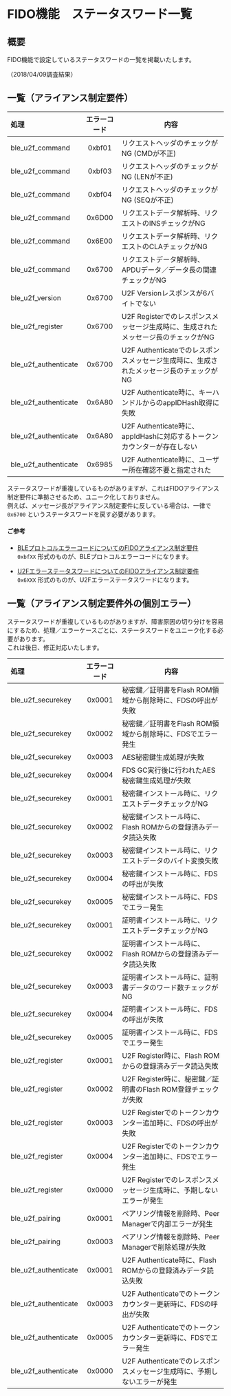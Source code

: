 # FIDO機能　ステータスワード一覧

## 概要
FIDO機能で設定しているステータスワードの一覧を掲載いたします。<br>

（2018/04/09調査結果）

## 一覧（アライアンス制定要件）

|処理 |エラーコード  |内容  |
|:--|:-:|---|
|ble_u2f_command |0xbf01  |リクエストヘッダのチェックがNG (CMDが不正) |
|ble_u2f_command |0xbf03  |リクエストヘッダのチェックがNG (LENが不正) |
|ble_u2f_command |0xbf04  |リクエストヘッダのチェックがNG (SEQが不正) |
|ble_u2f_command |0x6D00  |リクエストデータ解析時、リクエストのINSチェックがNG |
|ble_u2f_command |0x6E00  |リクエストデータ解析時、リクエストのCLAチェックがNG |
|ble_u2f_command |0x6700  |リクエストデータ解析時、APDUデータ／データ長の関連チェックがNG |
|ble_u2f_version |0x6700  |U2F Versionレスポンスが6バイトでない |
|ble_u2f_register |0x6700  |U2F Registerでのレスポンスメッセージ生成時に、生成されたメッセージ長のチェックがNG |
|ble_u2f_authenticate |0x6700  |U2F Authenticateでのレスポンスメッセージ生成時に、生成されたメッセージ長のチェックがNG |
|ble_u2f_authenticate |0x6A80  |U2F Authenticate時に、キーハンドルからのappIDHash取得に失敗 |
|ble_u2f_authenticate |0x6A80  |U2F Authenticate時に、appIdHashに対応するトークンカウンターが存在しない |
|ble_u2f_authenticate |0x6985  |U2F Authenticate時に、ユーザー所在確認不要と指定された |

ステータスワードが重複しているものがありますが、これはFIDOアライアンス制定要件に準拠させるため、ユニーク化しておりません。<br>
例えば、メッセージ長がアライアンス制定要件に反している場合は、一律で `0x6700` というステータスワードを戻す必要があります。

#### ご参考
- [BLEプロトコルエラーコードについてのFIDOアライアンス制定要件](https://fidoalliance.org/specs/fido-u2f-v1.2-ps-20170411/fido-u2f-bt-protocol-v1.2-ps-20170411.html#command-status-and-error-constants) <br>
`0xbfXX` 形式のものが、BLEプロトコルエラーコードになります。

- [U2FエラーステータスワードについてのFIDOアライアンス制定要件](https://fidoalliance.org/specs/fido-u2f-v1.2-ps-20170411/fido-u2f-raw-message-formats-v1.2-ps-20170411.html#status-codes) <br>
`0x6XXX` 形式のものが、U2Fエラーステータスワードになります。

## 一覧（アライアンス制定要件外の個別エラー）

ステータスワードが重複しているものがありますが、障害原因の切り分けを容易にするため、処理／エラーケースごとに、ステータスワードをユニーク化する必要があります。<br>
これは後日、修正対応いたします。

|処理 |エラーコード  |内容  |
|:--|:-:|---|
|ble_u2f_securekey |0x0001  |秘密鍵／証明書をFlash ROM領域から削除時に、FDSの呼出が失敗 |
|ble_u2f_securekey |0x0002  |秘密鍵／証明書をFlash ROM領域から削除時に、FDSでエラー発生 |
|ble_u2f_securekey |0x0003  |AES秘密鍵生成処理が失敗 |
|ble_u2f_securekey |0x0004  |FDS GC実行後に行われたAES秘密鍵生成処理が失敗 |
|ble_u2f_securekey |0x0001  |秘密鍵インストール時に、リクエストデータチェックがNG |
|ble_u2f_securekey |0x0002  |秘密鍵インストール時に、Flash ROMからの登録済みデータ読込失敗 |
|ble_u2f_securekey |0x0003  |秘密鍵インストール時に、リクエストデータのバイト変換失敗 |
|ble_u2f_securekey |0x0004  |秘密鍵インストール時に、FDSの呼出が失敗 |
|ble_u2f_securekey |0x0005  |秘密鍵インストール時に、FDSでエラー発生 |
|ble_u2f_securekey |0x0001  |証明書インストール時に、リクエストデータチェックがNG |
|ble_u2f_securekey |0x0002  |証明書インストール時に、Flash ROMからの登録済みデータ読込失敗 |
|ble_u2f_securekey |0x0003  |証明書インストール時に、証明書データのワード数チェックがNG |
|ble_u2f_securekey |0x0004  |証明書インストール時に、FDSの呼出が失敗 |
|ble_u2f_securekey |0x0005  |証明書インストール時に、FDSでエラー発生 |
|ble_u2f_register |0x0001  |U2F Register時に、Flash ROMからの登録済みデータ読込失敗 |
|ble_u2f_register |0x0002  |U2F Register時に、秘密鍵／証明書のFlash ROM登録チェックが失敗|
|ble_u2f_register |0x0003  |U2F Registerでのトークンカウンター追加時に、FDSの呼出が失敗 |
|ble_u2f_register |0x0004  |U2F Registerでのトークンカウンター追加時に、FDSでエラー発生 |
|ble_u2f_register |0x0000  |U2F Registerでのレスポンスメッセージ生成時に、予期しないエラーが発生 |
|ble_u2f_pairing |0x0001  |ペアリング情報を削除時、Peer Managerで内部エラーが発生 |
|ble_u2f_pairing |0x0003  |ペアリング情報を削除時、Peer Managerで削除処理が失敗 |
|ble_u2f_authenticate |0x0001  |U2F Authenticate時に、Flash ROMからの登録済みデータ読込失敗  |
|ble_u2f_authenticate |0x0003  |U2F Authenticateでのトークンカウンター更新時に、FDSの呼出が失敗 |
|ble_u2f_authenticate |0x0005  |U2F Authenticateでのトークンカウンター更新時に、FDSでエラー発生 |
|ble_u2f_authenticate |0x0000  |U2F Authenticateでのレスポンスメッセージ生成時に、予期しないエラーが発生 |
